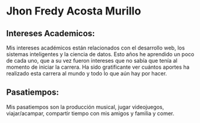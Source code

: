 # Jhon Fredy Acosta Murillo

## Intereses Academicos:

Mis intereses académicos están relacionados con el desarrollo web, los sistemas inteligentes y la ciencia de datos. Esto años he aprendido un poco de cada uno, que a su vez fueron intereses que no sabía que tenía al momento de iniciar la carrera. Ha sido gratificante ver cuántos aportes ha realizado esta carrera al mundo y todo lo que aún hay por hacer.

## Pasatiempos:

Mis pasatiempos son la producción musical, jugar videojuegos, viajar/acampar, compartir tiempo con mis amigos y familia y comer.
